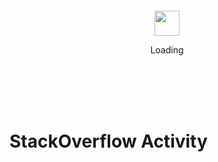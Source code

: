 <div align="center">
	<br>
	<br>
	<br>
	<br>
	<img src="https://raw.githubusercontent.com/zume2020/zume2020/master/octo.gif" width="40" height="40">
	<p>Loading</p>
	<br>
	<br>
	<br>
	<br>
</div>

# StackOverflow Activity
<!-- STACKOVERFLOW:START -->
<!-- STACKOVERFLOW:END -->
